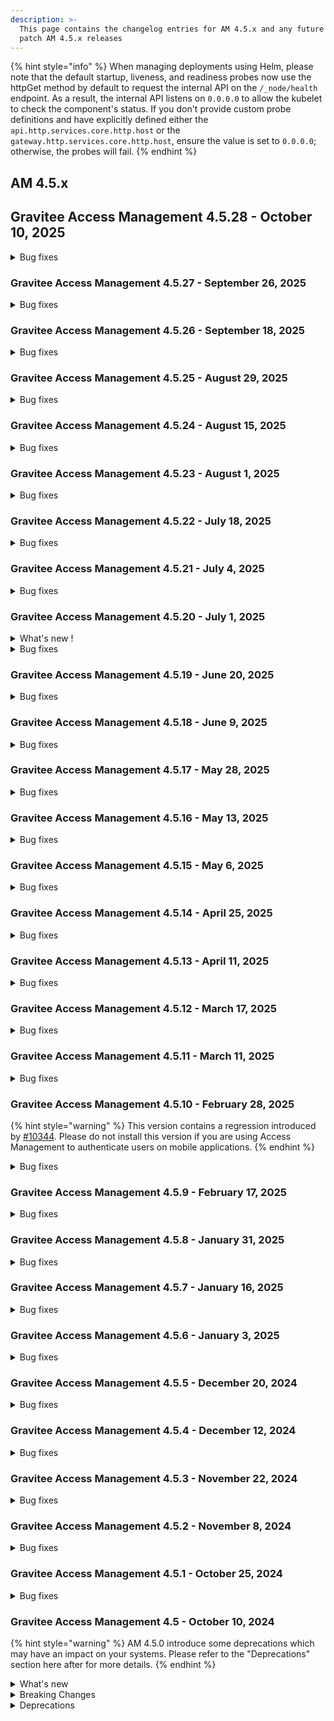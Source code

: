 ```yaml
---
description: >-
  This page contains the changelog entries for AM 4.5.x and any future minor or
  patch AM 4.5.x releases
---
```



{% hint style="info" %}
When managing deployments using Helm, please note that the default startup, liveness, and readiness probes now use the httpGet method by default to request the internal API on the `/_node/health` endpoint. As a result, the internal API listens on `0.0.0.0` to allow the kubelet to check the component's status. If you don't provide custom probe definitions and have explicitly defined either the `api.http.services.core.http.host` or the `gateway.http.services.core.http.host`, ensure the value is set to `0.0.0.0`; otherwise, the probes will fail.
{% endhint %}

## AM 4.5.x

## Gravitee Access Management 4.5.28 - October 10, 2025

<details>

<summary>Bug fixes</summary>

**Gateway**

* France Connect V2 - Review wording of error message [#10738](https://github.com/gravitee-io/issues/issues/10738)





**Other**

* AWS HSM Certificate Plugin logs remain at DEBUG level despite global INFO configuration, and Helm chart indentation/mapping issue for extraLoggers. [#10824](https://github.com/gravitee-io/issues/issues/10824)
* Add helm.sh/chart to pod template annotations [#10849](https://github.com/gravitee-io/issues/issues/10849)
* User registration completion UI widget is broken [#10865](https://github.com/gravitee-io/issues/issues/10865)
* Conversion session.timeout for helm value incorrect [#10867](https://github.com/gravitee-io/issues/issues/10867)

</details>


### Gravitee Access Management 4.5.27 - September 26, 2025

<details>

<summary>Bug fixes</summary>

**Gateway**

* Enhance idp plugin redeployment to avoid downtime [#10778](https://github.com/gravitee-io/issues/issues/10778)




</details>

### Gravitee Access Management 4.5.26 - September 18, 2025

<details>

<summary>Bug fixes</summary>

**Other**

* IDP Domain whitelist [#10790](https://github.com/gravitee-io/issues/issues/10790)
* Deleting Organization User Fails on SQL Server Due to Invalid DELETE Syntax [#10838](https://github.com/gravitee-io/issues/issues/10838)
* Incorrect audit log file formatting [#10757](https://github.com/gravitee-io/issues/issues/10757)
* Closing LDAP connections properly [#10769](https://github.com/gravitee-io/issues/issues/10769)
* Error searching for users in the UI [#10808](https://github.com/gravitee-io/issues/issues/10808)
* Replace Bitnami Mongo [#10789](https://github.com/gravitee-io/issues/issues/10789)

</details>

### Gravitee Access Management 4.5.25 - August 29, 2025

<details>

<summary>Bug fixes</summary>

**Other**

* Can't get dynamic roles for the user [#10679](https://github.com/gravitee-io/issues/issues/10679)
* LDAP connection leak [#10736](https://github.com/gravitee-io/issues/issues/10736)
* Unable to configure IDP Http Body request [#10740](https://github.com/gravitee-io/issues/issues/10740)

</details>

### Gravitee Access Management 4.5.24 - August 15, 2025

<details>

<summary>Bug fixes</summary>

**Other**

* Can't request on values containing + char using filters for searching users [#10495](https://github.com/gravitee-io/issues/issues/10495)
* Group search base in LDAP Provider in UI does not reflect backend value [#10668](https://github.com/gravitee-io/issues/issues/10668)
* LDAP connection leak [#10736](https://github.com/gravitee-io/issues/issues/10736)

</details>

### Gravitee Access Management 4.5.23 - August 1, 2025

<details>

<summary>Bug fixes</summary>

**Gateway**

* Duplicate Key collection errors caused by the mongo Audit Reporter [#10670](https://github.com/gravitee-io/issues/issues/10670)

**Other**

* Missing indexes on Devices table [#10677](https://github.com/gravitee-io/issues/issues/10677)
* Can't get dynamic roles for the user [#10679](https://github.com/gravitee-io/issues/issues/10679)
* When an Access token is missing from the authorization endpoint and only an ID Token is returned, any token is stored in user profile [#10680](https://github.com/gravitee-io/issues/issues/10680)
* NoSuchMethodError after JwkSourceresolver update [#10696](https://github.com/gravitee-io/issues/issues/10696)
* France Connect V2 - Problem when disconnecting France Connect [#10697](https://github.com/gravitee-io/issues/issues/10697)
* access and refresh token purging schedule. [#10703](https://github.com/gravitee-io/issues/issues/10703)

</details>

### Gravitee Access Management 4.5.22 - July 18, 2025

<details>

<summary>Bug fixes</summary>

**Management API**

* GET /domain/users with parameter size=0 brings back all users [#10661](https://github.com/gravitee-io/issues/issues/10661)

**Other**

* Intermittent remote JWK set read time out [#10669](https://github.com/gravitee-io/issues/issues/10669)

</details>

### Gravitee Access Management 4.5.21 - July 4, 2025

<details>

<summary>Bug fixes</summary>

**Gateway**

* Manage Multiple AndroidKey Root CA [#10658](https://github.com/gravitee-io/issues/issues/10658)

</details>

### Gravitee Access Management 4.5.20 - July 1, 2025

<details>

<summary>What's new !</summary>

**What's new!**

* Cookie Based remember device: it is now possible to use a new DeviceIdentifier plugin based on cookie instead of fingerprint.

{% hint style="info" %}
If the page templates have been customized, it is necessary to include the JavaScript scripts related to this new plugin. For login, reset\_password, registration and registration\_confirmation, please add:

```
<script th:if="${rememberDeviceIsActive && deviceIdentifierProvider == 'CookieDeviceIdentifier'}" th:src="@{assets/js/device-type-v1.js}"></script>
<script th:if="${rememberDeviceIsActive && deviceIdentifierProvider == 'CookieDeviceIdentifier'}" th:attr="nonce=${script_inline_nonce}">
    const deviceId = "[[${cookieDeviceIdentifier}]]" ;

    $(document).ready(function () {
        $("#form").append('<input type="hidden" name="deviceId" value="' + deviceId + '"/>')
        $("#form").append('<input type="hidden" name="deviceType" value="' + retrievePlatform(window.navigator) + '"/>');
    });
</script>
```

For webauthn\_login, please add :

```
<script th:if="${rememberDeviceIsActive && deviceIdentifierProvider == 'CookieDeviceIdentifier'}" th:src="@{../assets/js/device-type-v1.js}"></script>
<script th:if="${rememberDeviceIsActive && deviceIdentifierProvider == 'CookieDeviceIdentifier'}" th:attr="nonce=${script_inline_nonce}">
    const deviceId = "[[${cookieDeviceIdentifier}]]" ;

    $(document).ready(function () {
        $("#login").append('<input type="hidden" name="deviceId" value="' + deviceId + '"/>')
        $("#login").append('<input type="hidden" name="deviceType" value="' + retrievePlatform(window.navigator) + '"/>');
    });
</script>
```

If FingerprintJS Community edition is currently used, you can use the cookie management for this plugin by enabling the new configuration option.
{% endhint %}

</details>

<details>

<summary>Bug fixes</summary>

**Other**

* add liquibase logger in INFO by default [#10567](https://github.com/gravitee-io/issues/issues/10567)
* Improve users search queries from database in am management UI/API. [#10573](https://github.com/gravitee-io/issues/issues/10573)
* \[FC] update the sandbox urls [#10636](https://github.com/gravitee-io/issues/issues/10636)

{% hint style="info" %}
In [#10573](https://github.com/gravitee-io/issues/issues/10573) a new configuration option is introduced to disable case-insensitive search in MongoDB. Starting from AM 4.9.0, searches will become case-sensitive by default. If you are currently experiencing search performance issues, you can disable case-insensitive search by setting the legacy.mongodb.regexCaseInsensitive property to false in the gravitee.yaml file, or by using the environment variable gravitee\_legacy\_mongodb\_regexCaseInsensitive=false
{% endhint %}

</details>

### Gravitee Access Management 4.5.19 - June 20, 2025

<details>

<summary>Bug fixes</summary>

**Gateway**

* Multiple OAuth parameters are added to URLs when multiple MFA challenges are sent [#10610](https://github.com/gravitee-io/issues/issues/10610)

**Management API**

* Users cannot view the accessPoint field in the domain audit logs if they do not have a domain role permission [#10602](https://github.com/gravitee-io/issues/issues/10602)

</details>

### Gravitee Access Management 4.5.18 - June 9, 2025

<details>

<summary>Bug fixes</summary>

**Gateway**

* Improve user login logs [#10588](https://github.com/gravitee-io/issues/issues/10588)

**Other**

* OpenAPI spec for listDomains is not correct [#10591](https://github.com/gravitee-io/issues/issues/10591)
* \[R2DBC] version 1.0.2 of SQLServer driver not working [#10565](https://github.com/gravitee-io/issues/issues/10565)

</details>

### Gravitee Access Management 4.5.17 - May 28, 2025

<details>

<summary>Bug fixes</summary>

**Gateway**

* URL coding of user name seems to be broken [#10469](https://github.com/gravitee-io/issues/issues/10469)
* When username contains space the token generation fails [#10569](https://github.com/gravitee-io/issues/issues/10569)
* PeerCertificate not interpreted properly when it provided by header [#10586](https://github.com/gravitee-io/issues/issues/10586)

**Other**

* Access Gateway - X-Request header usage [#10552](https://github.com/gravitee-io/issues/issues/10552)

</details>

### Gravitee Access Management 4.5.16 - May 13, 2025

<details>

<summary>Bug fixes</summary>

**Management API**

* Users and Groups metadata not displayed for /members endpoint [#10515](https://github.com/gravitee-io/issues/issues/10515)
* Email notification fails when user doesn't have firstName [#10536](https://github.com/gravitee-io/issues/issues/10536)

**Other**

* Reporter Upgrader is using a syntax not supported by DocumentDB [#10528](https://github.com/gravitee-io/issues/issues/10528)

</details>

### Gravitee Access Management 4.5.15 - May 6, 2025

<details>

<summary>Bug fixes</summary>

**Gateway**

* Filter audit type [#10518](https://github.com/gravitee-io/issues/issues/10518)

**Other**

* Fail to enable the AM gateway service on SUSE [#10402](https://github.com/gravitee-io/issues/issues/10402)
* Use Gravitee GPG Key to sign RPM package [#10504](https://github.com/gravitee-io/issues/issues/10504)
* Support of FranceConnect API V2

</details>

### Gravitee Access Management 4.5.14 - April 25, 2025

<details>

<summary>Bug fixes</summary>

**Gateway**

* MFA "Remember Device" error when using CAS IDP [#10493](https://github.com/gravitee-io/issues/issues/10493)

**Other**

* GIS claim can be overridden with custom claim [#10472](https://github.com/gravitee-io/issues/issues/10472)
* JDBC pool parameters are incorrectly indented in the Helm chart [#10482](https://github.com/gravitee-io/issues/issues/10482)

</details>

### Gravitee Access Management 4.5.13 - April 11, 2025

<details>

<summary>Bug fixes</summary>

**Gateway**

* Problem with API management console application creation/update and DCR [#10232](https://github.com/gravitee-io/issues/issues/10232)
* Login button remains disabled when using a password manager [#10411](https://github.com/gravitee-io/issues/issues/10411)
* Setting max consecutive letters to 0 in password policies using mapi displays unnecessary password requirement [#10416](https://github.com/gravitee-io/issues/issues/10416)
* Unable to use id\_token when configuring Azure though OpenId form [#10453](https://github.com/gravitee-io/issues/issues/10453)
* Using of Redis on Production and Crash situation [#10454](https://github.com/gravitee-io/issues/issues/10454)
* Error handling error=session\_expired in Login Form [#10460](https://github.com/gravitee-io/issues/issues/10460)
* EL for language entries not resolving correctly [#10465](https://github.com/gravitee-io/issues/issues/10465)
* Resilient mode is failing [#10474](https://github.com/gravitee-io/issues/issues/10474)

**Management API**

* Prevent Ogranization IDP selection to send null [#10444](https://github.com/gravitee-io/issues/issues/10444)
* Fix audit log on user login failed [#10463](https://github.com/gravitee-io/issues/issues/10463)

**Other**

* Unable to save Group Mapper for Social IDP at organization level in AM UI [#10403](https://github.com/gravitee-io/issues/issues/10403)
* Error in /ciba/authenticate/callback [#10412](https://github.com/gravitee-io/issues/issues/10412)
* MinLength value can be greater than maxLength value in a password policy when using the mapi [#10417](https://github.com/gravitee-io/issues/issues/10417)
* \[AM]\[4.5.11] Error when character "ë" in a token [#10418](https://github.com/gravitee-io/issues/issues/10418)
* Can't update SAML SP certificate in UI application SAML tab [#10442](https://github.com/gravitee-io/issues/issues/10442)
* Group Mapper not apply with JDBC [#10445](https://github.com/gravitee-io/issues/issues/10445)
* Management API does not check if user exists on domain when added to a group on creation of the group [#10468](https://github.com/gravitee-io/issues/issues/10468)

</details>

### Gravitee Access Management 4.5.12 - March 17, 2025

<details>

<summary>Bug fixes</summary>

**Gateway**

* MFA Challenge policy doesn't work when multiple redirect\_uri are declared [#10407](https://github.com/gravitee-io/issues/issues/10407)
* Authentication fails when MFA Challenge policy is used [#10421](https://github.com/gravitee-io/issues/issues/10421)

</details>

### Gravitee Access Management 4.5.11 - March 11, 2025

<details>

<summary>Bug fixes</summary>

**Gateway**

* RememberDevice issue with uBlock [#10388](https://github.com/gravitee-io/issues/issues/10388)
* Fix regression on redirect URL [#10404](https://github.com/gravitee-io/issues/issues/10404)

</details>

### Gravitee Access Management 4.5.10 - February 28, 2025

{% hint style="warning" %}
This version contains a regression introduced by [#10344](https://github.com/gravitee-io/issues/issues/10344). Please do not install this version if you are using Access Management to authenticate users on mobile applications.
{% endhint %}

<details>

<summary>Bug fixes</summary>

**Gateway**

* Redirect URL not whitelisted [#10344](https://github.com/gravitee-io/issues/issues/10344)
* Improve memory usage of Gateway [#10366](https://github.com/gravitee-io/issues/issues/10366)
* Close all LifeCycleService when domain is undeployed [#10367](https://github.com/gravitee-io/issues/issues/10367)

**Management API**

* Remove default baseURL for loadPreAuthUserResource in HttpIdentityProvider [#10361](https://github.com/gravitee-io/issues/issues/10361)

**Other**

* Error with MFA (/resetPassword page) [#10341](https://github.com/gravitee-io/issues/issues/10341)
* \[AM]\[4.4.11] French language in email not working [#10349](https://github.com/gravitee-io/issues/issues/10349)
* Lors d'une redemande d'OPT, même OTP [#10374](https://github.com/gravitee-io/issues/issues/10374)

</details>

### Gravitee Access Management 4.5.9 - February 17, 2025

<details>

<summary>Bug fixes</summary>

**Gateway**

* Update AM documentation and OpenAPI spec [#10299](https://github.com/gravitee-io/issues/issues/10299)
* \[CIBA] Http Authentication Device Notifier hide some scope [#10309](https://github.com/gravitee-io/issues/issues/10309)
* No logs from InvalidGrantException in the Audits in the UI [#10313](https://github.com/gravitee-io/issues/issues/10313)
* No logs from InvalidGrantException in the Audits in the UI [#10314](https://github.com/gravitee-io/issues/issues/10314)
* Error with MFA (Stuck in a Loop) [#10317](https://github.com/gravitee-io/issues/issues/10317)

**Other**

* Fetch-groups does not work. [#10331](https://github.com/gravitee-io/issues/issues/10331)

</details>

### Gravitee Access Management 4.5.8 - January 31, 2025

<details>

<summary>Bug fixes</summary>

**Gateway**

* GIS reference not removed from session with prompt=login [#10292](https://github.com/gravitee-io/issues/issues/10292)

**Other**

* Double quote prevent HTTP Provider to authenticate [#10277](https://github.com/gravitee-io/issues/issues/10277)

</details>

### Gravitee Access Management 4.5.7 - January 16, 2025

<details>

<summary>Bug fixes</summary>

**Gateway**

* Access token is generated from refresh token of deactivated user [#10258](https://github.com/gravitee-io/issues/issues/10258)

**Console**

* Bug Affichage : Administrative Roles box list illisible. [#10256](https://github.com/gravitee-io/issues/issues/10256)
* Memory user provider in fresh install has no permissions/roles [#10257](https://github.com/gravitee-io/issues/issues/10257)
* Audit log details differ between roles [#10266](https://github.com/gravitee-io/issues/issues/10266)

**Other**

* Unable to update any reporters on domain and organisation level [#10259](https://github.com/gravitee-io/issues/issues/10259)

</details>

### Gravitee Access Management 4.5.6 - January 3, 2025

<details>

<summary>Bug fixes</summary>

**Console**

* Can't configure new SSO IDP or modify existing one [#10251](https://github.com/gravitee-io/issues/issues/10251)

**Other**

* Unable to get a token using LDAP IDP [#10250](https://github.com/gravitee-io/issues/issues/10250)

</details>

### Gravitee Access Management 4.5.5 - December 20, 2024

<details>

<summary>Bug fixes</summary>

**Other**

* Certificates description on the right of the page refers to identity providers [#10201](https://github.com/gravitee-io/issues/issues/10201)
* Resize the client field for OAut2 scope repository record [#10239](https://github.com/gravitee-io/issues/issues/10239)

</details>

### Gravitee Access Management 4.5.4 - December 12, 2024

<details>

<summary>Bug fixes</summary>

**Gateway**

* SMSFactorProvider - Invalid phone number [#10193](https://github.com/gravitee-io/issues/issues/10193)
* \[4.5.1] Scope OpenID on client credential and JWT bearer [#10196](https://github.com/gravitee-io/issues/issues/10196)

**Console**

* Able to create Kafka reporter without Bootstrap server and Topic [#10156](https://github.com/gravitee-io/issues/issues/10156)

**Other**

* SlowQuery (asSorted) + Index non utilisé [#10194](https://github.com/gravitee-io/issues/issues/10194)

</details>

### Gravitee Access Management 4.5.3 - November 22, 2024

<details>

<summary>Bug fixes</summary>

**Gateway**

* Users are returned randomly via SCIM [#10147](https://github.com/gravitee-io/issues/issues/10147)

**Other**

* \[Helm Chart] Upgrader job can't be deployed [#10154](https://github.com/gravitee-io/issues/issues/10154)
* Improve WebAuthn Credential search indexes [#10165](https://github.com/gravitee-io/issues/issues/10165)

</details>

### Gravitee Access Management 4.5.2 - November 8, 2024

<details>

<summary>Bug fixes</summary>

**Management API**

* Target not displaying on audit log for delete events [#10069](https://github.com/gravitee-io/issues/issues/10069)
* Able to create a admin service user via the create domain user endpoint [#10127](https://github.com/gravitee-io/issues/issues/10127)
* System reporter can be deleted via API [#10155](https://github.com/gravitee-io/issues/issues/10155)

**Other**

* JDBC - Device identifier errors - management, gateway and UI [#10139](https://github.com/gravitee-io/issues/issues/10139)
* BadSqlGrammarException after 4.5.0 Upgrade [#10148](https://github.com/gravitee-io/issues/issues/10148)

</details>

### Gravitee Access Management 4.5.1 - October 25, 2024

<details>

<summary>Bug fixes</summary>

**Gateway**

* AM Refresh token active set to false [#10065](https://github.com/gravitee-io/issues/issues/10065)
* The "path" parameter for SCIM patch requests does not function as expected [#10073](https://github.com/gravitee-io/issues/issues/10073)
* why does "Skip MFA enrollment" also skips MFA validation on login [#10086](https://github.com/gravitee-io/issues/issues/10086)
* Password rules not displayed in the registration confirmation webpage [#10089](https://github.com/gravitee-io/issues/issues/10089)

**Other**

* /sendChallenge returns status code 0 [#10097](https://github.com/gravitee-io/issues/issues/10097)
* Original access token out of an OpenID federation is not able to be used for the mapping into the ID token going back to the application [#10104](https://github.com/gravitee-io/issues/issues/10104)
* Gravitee AM SAML not working [#10106](https://github.com/gravitee-io/issues/issues/10106)
* Error message on IP filtering policy always returns remote address [#10108](https://github.com/gravitee-io/issues/issues/10108)

</details>

### Gravitee Access Management 4.5 - October 10, 2024

{% hint style="warning" %}
AM 4.5.0 introduce some deprecations which may have an impact on your systems. Please refer to the "Deprecations" section here after for more details.
{% endhint %}

<details>

<summary>What's new</summary>

#### Repositories

A new repository scope named `gateway` has been introduced in AM 4.5.0.

#### Token generation

For all domains created from AM 4.5.0 the `sub` claim will not represent the user internalID as it was the case previously.

#### AWS Certificate plugin

An AWS certificate plugin is now available as EE feature. Thanks to this plugin you can load certificate provided by AWS Secret Manager.

#### Reporters

Reporters have been improved in this new version of Access Management:

* additional reporters can be configured as "global" in order to collect audits events coming from all the domains linked to this organization.
* Events for domain creation and domain deletion are now published in the organization reporters.
* The kafka reporter has been improved to manage Schema Registry

#### OpenID

We improved the OAuth2 / OpenID specification more strictly regarding the usage of the response\_mode paramet

#### Group mapper

Identity Providers now provide a [Group Mapper](../../guides/identity-providers/user-and-role-mapping.md) section.

#### Cache Layer

A cache layer has been introduce to limit the Database access during the user authentication flow.

#### Upgrader framework

AM now provide the same upgrader framework as APIM meaning that from 4.5.0, no manual scripts need to be executed before an upgrade. When AM is deployed on kuberneetes using Helm, the value `api.upgrader` needs to be set to `true` so before starting the Management API or the Gateway the helm chart will deploy a job to execute the upgraders.

</details>

<details>

<summary>Breaking Changes</summary>

#### Redirect Uris

On application creation or update `redirect_uris` is now required for application with type WEB, NATIVE or SPA.

#### Token generation

For all domains created from AM 4.5.0 the `sub` claim will not represent the user internalID as it was the case previously. The `sub` value is now an opaque value computed based on the user externalId and the identity provider identifier. Even if this value is opaque, it will remain the same for a given user across multiple token generations as per the requirement of the OIDC specification.

<mark style="color:red;">**NOTE:**</mark> For all domains created in previous version, the sub claim remains the user internalId.

#### Repositories

A new repository scope named `gateway` has been introduced in AM 4.5.0.

The new gateway scope will manage entities which was previously managed by the `oauth2` scope and the `management` scope:

* ScopeApproval
* AuthenticationFlowContext
* LoginAttempts
* RateLimit
* VerifyAttempt

If you managed to define two different databases for the `management` and the `oauth2` scopes, please configure the `gateway` scope to target the same database as the `oauth2` scope as ScopeApproval are now managed by the `gateway` scope. If you want to dedicate a database for the gateway scope you will have to migrate the scope\_approvals collection to the new database.

Previously, all the settings related to the repositories where define at the root level of the `gravitee.yaml` with the scope name as section name

{% code lineNumbers="true" %}
```yaml
management:
  type: mongodb
  mongodb: 
    uri: ...
    
oauth2:
  type: mongodb
  mongodb: 
    uri: ...
```
{% endcode %}

Starting from 4.5.0, a `repositories` section has been introduce to easily identify the settings related to the repository layer.

<pre class="language-yaml" data-line-numbers><code class="lang-yaml"><strong>repositories:
</strong><strong>  management:
</strong><strong>    type: mongodb
</strong>    mongodb: 
      uri: ...
    
  oauth2:
    type: mongodb
    mongodb: 
      uri: ...
  
  gateway:
    type: mongodb
    mongodb: 
      uri: ...
</code></pre>

If you were using environment variable to provide database settings remember to:

* adapt the variable name to include the "repositories" keyword, for example:\
  `GRAVITEE_MANAGEMENT_TYPE=... => GRAVITEE_REPOSITORIES_MANAGEMENT_TYPE=...`
* add the settings for the gateway scope\
  `GRAVITEE_GATEWAY_TYPE=... => GRAVITEE_REPOSITORIES_GATEWAY_TYPE=...`

</details>

<details>

<summary>Deprecations</summary>

#### Audits

For kafka and File reporters, the `status` attribute has been deprecated for removal. The recommended way to get access to the status is now the `outcome` structure which contains the `status` and a `message` fields. If you are using one of these reporter, please update your consumer to rely on the outcome structure

</details>
